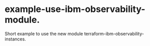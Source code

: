 # example-use-ibm-observability-module.
Short example to use the new module terraform-ibm-observability-instances.
